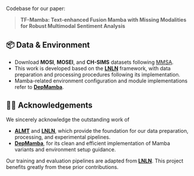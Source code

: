 Codebase for our paper:
> **TF-Mamba: Text-enhanced Fusion Mamba with Missing Modalities for Robust Multimodal Sentiment Analysis**

## 📦 Data & Environment

- Download **MOSI**, **MOSEI**, and **CH-SIMS** datasets following [MMSA](https://github.com/thuiar/MMSA).
- This work is developed based on the **[LNLN](https://github.com/Haoyu-ha/LNLN)** framework, with data preparation and processing procedures following its implementation.
- Mamba-related environment configuration and module implementations refer to **[DepMamba](https://github.com/Jiaxin-Ye/DepMamba)**.

## 🙌🏻 Acknowledgements

We sincerely acknowledge the outstanding work of  
- **[ALMT](https://github.com/Haoyu-ha/ALMT)** and **[LNLN](https://github.com/Haoyu-ha/LNLN)**, which provide the foundation for our data preparation, processing, and experimental pipelines.  
- **[DepMamba](https://github.com/Jiaxin-Ye/DepMamba)**, for its clean and efficient implementation of Mamba variants and environment setup guidance.

Our training and evaluation pipelines are adapted from **[LNLN](https://github.com/Haoyu-ha/LNLN)**.
This project benefits greatly from these prior contributions.

